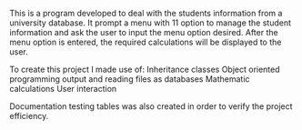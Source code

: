 This is a program developed to deal with the students information from a university database. It prompt a menu with 11 option to manage the student information and ask the user to input the menu option desired.
After the menu option is entered, the required calculations will be displayed to the user.

To create this project I made use of: 
Inheritance classes
Object oriented programming
output and reading files as databases
Mathematic calculations
User interaction



Documentation testing tables was also created in order to verify the project efficiency.
